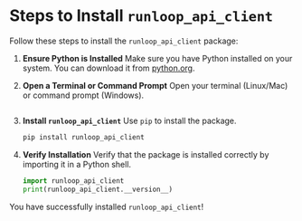 # Steps to Install `runloop_api_client`

Follow these steps to install the `runloop_api_client` package:

1. **Ensure Python is Installed**
    Make sure you have Python installed on your system. You can download it from [python.org](https://www.python.org/).

2. **Open a Terminal or Command Prompt**
    Open your terminal (Linux/Mac) or command prompt (Windows).
    ```

4. **Install `runloop_api_client`**
    Use `pip` to install the package.
    ```sh
    pip install runloop_api_client
    ```

5. **Verify Installation**
    Verify that the package is installed correctly by importing it in a Python shell.
    ```python
    import runloop_api_client
    print(runloop_api_client.__version__)
    ```

You have successfully installed `runloop_api_client`!